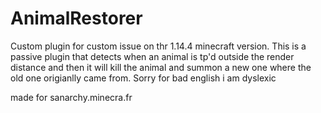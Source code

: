 # AnimalRestorer
Custom plugin for custom issue on thr 1.14.4 minecraft version.
This is a passive plugin that detects when an animal is tp'd outside the render distance and then it will
kill the animal and summon a new one where the old one origianlly came from.
Sorry for bad english i am dyslexic

made for sanarchy.minecra.fr
